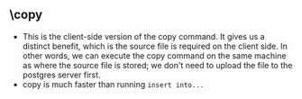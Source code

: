 
## \copy
- This is the client-side version of the copy command. It gives us a distinct benefit, which is the source file is required on the client side. In other words, we can execute the copy command on the same machine as where the source file is stored; we don't need to upload the file to the postgres server first.
- copy is much faster than running `insert into...`

